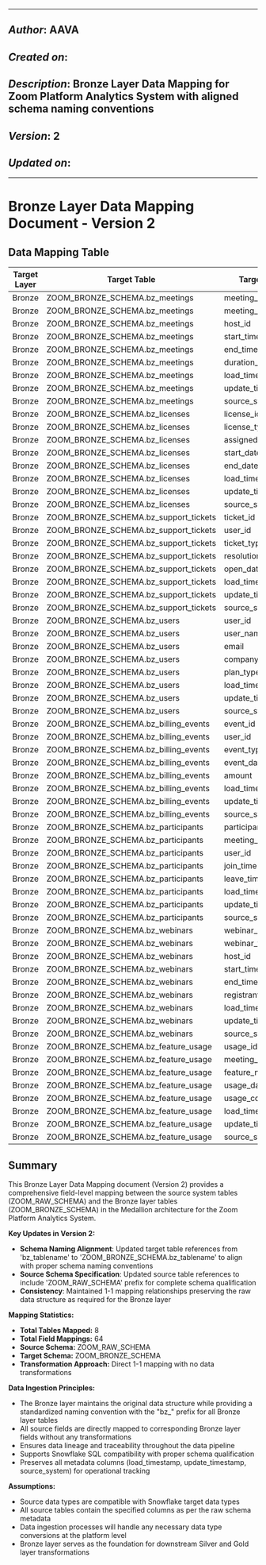 _____________________________________________
## *Author*: AAVA
## *Created on*: 
## *Description*: Bronze Layer Data Mapping for Zoom Platform Analytics System with aligned schema naming conventions
## *Version*: 2
## *Updated on*: 
_____________________________________________

# Bronze Layer Data Mapping Document - Version 2

## Data Mapping Table

| Target Layer | Target Table | Target Field | Source Layer | Source Table | Source Field | Transformation Rule |
|--------------|--------------|--------------|--------------|--------------|--------------|-------------------|
| Bronze | ZOOM_BRONZE_SCHEMA.bz_meetings | meeting_id | Source | ZOOM_RAW_SCHEMA.MEETINGS | MEETING_ID | 1-1 Mapping |
| Bronze | ZOOM_BRONZE_SCHEMA.bz_meetings | meeting_topic | Source | ZOOM_RAW_SCHEMA.MEETINGS | MEETING_TOPIC | 1-1 Mapping |
| Bronze | ZOOM_BRONZE_SCHEMA.bz_meetings | host_id | Source | ZOOM_RAW_SCHEMA.MEETINGS | HOST_ID | 1-1 Mapping |
| Bronze | ZOOM_BRONZE_SCHEMA.bz_meetings | start_time | Source | ZOOM_RAW_SCHEMA.MEETINGS | START_TIME | 1-1 Mapping |
| Bronze | ZOOM_BRONZE_SCHEMA.bz_meetings | end_time | Source | ZOOM_RAW_SCHEMA.MEETINGS | END_TIME | 1-1 Mapping |
| Bronze | ZOOM_BRONZE_SCHEMA.bz_meetings | duration_minutes | Source | ZOOM_RAW_SCHEMA.MEETINGS | DURATION_MINUTES | 1-1 Mapping |
| Bronze | ZOOM_BRONZE_SCHEMA.bz_meetings | load_timestamp | Source | ZOOM_RAW_SCHEMA.MEETINGS | LOAD_TIMESTAMP | 1-1 Mapping |
| Bronze | ZOOM_BRONZE_SCHEMA.bz_meetings | update_timestamp | Source | ZOOM_RAW_SCHEMA.MEETINGS | UPDATE_TIMESTAMP | 1-1 Mapping |
| Bronze | ZOOM_BRONZE_SCHEMA.bz_meetings | source_system | Source | ZOOM_RAW_SCHEMA.MEETINGS | SOURCE_SYSTEM | 1-1 Mapping |
| Bronze | ZOOM_BRONZE_SCHEMA.bz_licenses | license_id | Source | ZOOM_RAW_SCHEMA.LICENSES | LICENSE_ID | 1-1 Mapping |
| Bronze | ZOOM_BRONZE_SCHEMA.bz_licenses | license_type | Source | ZOOM_RAW_SCHEMA.LICENSES | LICENSE_TYPE | 1-1 Mapping |
| Bronze | ZOOM_BRONZE_SCHEMA.bz_licenses | assigned_to_user_id | Source | ZOOM_RAW_SCHEMA.LICENSES | ASSIGNED_TO_USER_ID | 1-1 Mapping |
| Bronze | ZOOM_BRONZE_SCHEMA.bz_licenses | start_date | Source | ZOOM_RAW_SCHEMA.LICENSES | START_DATE | 1-1 Mapping |
| Bronze | ZOOM_BRONZE_SCHEMA.bz_licenses | end_date | Source | ZOOM_RAW_SCHEMA.LICENSES | END_DATE | 1-1 Mapping |
| Bronze | ZOOM_BRONZE_SCHEMA.bz_licenses | load_timestamp | Source | ZOOM_RAW_SCHEMA.LICENSES | LOAD_TIMESTAMP | 1-1 Mapping |
| Bronze | ZOOM_BRONZE_SCHEMA.bz_licenses | update_timestamp | Source | ZOOM_RAW_SCHEMA.LICENSES | UPDATE_TIMESTAMP | 1-1 Mapping |
| Bronze | ZOOM_BRONZE_SCHEMA.bz_licenses | source_system | Source | ZOOM_RAW_SCHEMA.LICENSES | SOURCE_SYSTEM | 1-1 Mapping |
| Bronze | ZOOM_BRONZE_SCHEMA.bz_support_tickets | ticket_id | Source | ZOOM_RAW_SCHEMA.SUPPORT_TICKETS | TICKET_ID | 1-1 Mapping |
| Bronze | ZOOM_BRONZE_SCHEMA.bz_support_tickets | user_id | Source | ZOOM_RAW_SCHEMA.SUPPORT_TICKETS | USER_ID | 1-1 Mapping |
| Bronze | ZOOM_BRONZE_SCHEMA.bz_support_tickets | ticket_type | Source | ZOOM_RAW_SCHEMA.SUPPORT_TICKETS | TICKET_TYPE | 1-1 Mapping |
| Bronze | ZOOM_BRONZE_SCHEMA.bz_support_tickets | resolution_status | Source | ZOOM_RAW_SCHEMA.SUPPORT_TICKETS | RESOLUTION_STATUS | 1-1 Mapping |
| Bronze | ZOOM_BRONZE_SCHEMA.bz_support_tickets | open_date | Source | ZOOM_RAW_SCHEMA.SUPPORT_TICKETS | OPEN_DATE | 1-1 Mapping |
| Bronze | ZOOM_BRONZE_SCHEMA.bz_support_tickets | load_timestamp | Source | ZOOM_RAW_SCHEMA.SUPPORT_TICKETS | LOAD_TIMESTAMP | 1-1 Mapping |
| Bronze | ZOOM_BRONZE_SCHEMA.bz_support_tickets | update_timestamp | Source | ZOOM_RAW_SCHEMA.SUPPORT_TICKETS | UPDATE_TIMESTAMP | 1-1 Mapping |
| Bronze | ZOOM_BRONZE_SCHEMA.bz_support_tickets | source_system | Source | ZOOM_RAW_SCHEMA.SUPPORT_TICKETS | SOURCE_SYSTEM | 1-1 Mapping |
| Bronze | ZOOM_BRONZE_SCHEMA.bz_users | user_id | Source | ZOOM_RAW_SCHEMA.USERS | USER_ID | 1-1 Mapping |
| Bronze | ZOOM_BRONZE_SCHEMA.bz_users | user_name | Source | ZOOM_RAW_SCHEMA.USERS | USER_NAME | 1-1 Mapping |
| Bronze | ZOOM_BRONZE_SCHEMA.bz_users | email | Source | ZOOM_RAW_SCHEMA.USERS | EMAIL | 1-1 Mapping |
| Bronze | ZOOM_BRONZE_SCHEMA.bz_users | company | Source | ZOOM_RAW_SCHEMA.USERS | COMPANY | 1-1 Mapping |
| Bronze | ZOOM_BRONZE_SCHEMA.bz_users | plan_type | Source | ZOOM_RAW_SCHEMA.USERS | PLAN_TYPE | 1-1 Mapping |
| Bronze | ZOOM_BRONZE_SCHEMA.bz_users | load_timestamp | Source | ZOOM_RAW_SCHEMA.USERS | LOAD_TIMESTAMP | 1-1 Mapping |
| Bronze | ZOOM_BRONZE_SCHEMA.bz_users | update_timestamp | Source | ZOOM_RAW_SCHEMA.USERS | UPDATE_TIMESTAMP | 1-1 Mapping |
| Bronze | ZOOM_BRONZE_SCHEMA.bz_users | source_system | Source | ZOOM_RAW_SCHEMA.USERS | SOURCE_SYSTEM | 1-1 Mapping |
| Bronze | ZOOM_BRONZE_SCHEMA.bz_billing_events | event_id | Source | ZOOM_RAW_SCHEMA.BILLING_EVENTS | EVENT_ID | 1-1 Mapping |
| Bronze | ZOOM_BRONZE_SCHEMA.bz_billing_events | user_id | Source | ZOOM_RAW_SCHEMA.BILLING_EVENTS | USER_ID | 1-1 Mapping |
| Bronze | ZOOM_BRONZE_SCHEMA.bz_billing_events | event_type | Source | ZOOM_RAW_SCHEMA.BILLING_EVENTS | EVENT_TYPE | 1-1 Mapping |
| Bronze | ZOOM_BRONZE_SCHEMA.bz_billing_events | event_date | Source | ZOOM_RAW_SCHEMA.BILLING_EVENTS | EVENT_DATE | 1-1 Mapping |
| Bronze | ZOOM_BRONZE_SCHEMA.bz_billing_events | amount | Source | ZOOM_RAW_SCHEMA.BILLING_EVENTS | AMOUNT | 1-1 Mapping |
| Bronze | ZOOM_BRONZE_SCHEMA.bz_billing_events | load_timestamp | Source | ZOOM_RAW_SCHEMA.BILLING_EVENTS | LOAD_TIMESTAMP | 1-1 Mapping |
| Bronze | ZOOM_BRONZE_SCHEMA.bz_billing_events | update_timestamp | Source | ZOOM_RAW_SCHEMA.BILLING_EVENTS | UPDATE_TIMESTAMP | 1-1 Mapping |
| Bronze | ZOOM_BRONZE_SCHEMA.bz_billing_events | source_system | Source | ZOOM_RAW_SCHEMA.BILLING_EVENTS | SOURCE_SYSTEM | 1-1 Mapping |
| Bronze | ZOOM_BRONZE_SCHEMA.bz_participants | participant_id | Source | ZOOM_RAW_SCHEMA.PARTICIPANTS | PARTICIPANT_ID | 1-1 Mapping |
| Bronze | ZOOM_BRONZE_SCHEMA.bz_participants | meeting_id | Source | ZOOM_RAW_SCHEMA.PARTICIPANTS | MEETING_ID | 1-1 Mapping |
| Bronze | ZOOM_BRONZE_SCHEMA.bz_participants | user_id | Source | ZOOM_RAW_SCHEMA.PARTICIPANTS | USER_ID | 1-1 Mapping |
| Bronze | ZOOM_BRONZE_SCHEMA.bz_participants | join_time | Source | ZOOM_RAW_SCHEMA.PARTICIPANTS | JOIN_TIME | 1-1 Mapping |
| Bronze | ZOOM_BRONZE_SCHEMA.bz_participants | leave_time | Source | ZOOM_RAW_SCHEMA.PARTICIPANTS | LEAVE_TIME | 1-1 Mapping |
| Bronze | ZOOM_BRONZE_SCHEMA.bz_participants | load_timestamp | Source | ZOOM_RAW_SCHEMA.PARTICIPANTS | LOAD_TIMESTAMP | 1-1 Mapping |
| Bronze | ZOOM_BRONZE_SCHEMA.bz_participants | update_timestamp | Source | ZOOM_RAW_SCHEMA.PARTICIPANTS | UPDATE_TIMESTAMP | 1-1 Mapping |
| Bronze | ZOOM_BRONZE_SCHEMA.bz_participants | source_system | Source | ZOOM_RAW_SCHEMA.PARTICIPANTS | SOURCE_SYSTEM | 1-1 Mapping |
| Bronze | ZOOM_BRONZE_SCHEMA.bz_webinars | webinar_id | Source | ZOOM_RAW_SCHEMA.WEBINARS | WEBINAR_ID | 1-1 Mapping |
| Bronze | ZOOM_BRONZE_SCHEMA.bz_webinars | webinar_topic | Source | ZOOM_RAW_SCHEMA.WEBINARS | WEBINAR_TOPIC | 1-1 Mapping |
| Bronze | ZOOM_BRONZE_SCHEMA.bz_webinars | host_id | Source | ZOOM_RAW_SCHEMA.WEBINARS | HOST_ID | 1-1 Mapping |
| Bronze | ZOOM_BRONZE_SCHEMA.bz_webinars | start_time | Source | ZOOM_RAW_SCHEMA.WEBINARS | START_TIME | 1-1 Mapping |
| Bronze | ZOOM_BRONZE_SCHEMA.bz_webinars | end_time | Source | ZOOM_RAW_SCHEMA.WEBINARS | END_TIME | 1-1 Mapping |
| Bronze | ZOOM_BRONZE_SCHEMA.bz_webinars | registrants | Source | ZOOM_RAW_SCHEMA.WEBINARS | REGISTRANTS | 1-1 Mapping |
| Bronze | ZOOM_BRONZE_SCHEMA.bz_webinars | load_timestamp | Source | ZOOM_RAW_SCHEMA.WEBINARS | LOAD_TIMESTAMP | 1-1 Mapping |
| Bronze | ZOOM_BRONZE_SCHEMA.bz_webinars | update_timestamp | Source | ZOOM_RAW_SCHEMA.WEBINARS | UPDATE_TIMESTAMP | 1-1 Mapping |
| Bronze | ZOOM_BRONZE_SCHEMA.bz_webinars | source_system | Source | ZOOM_RAW_SCHEMA.WEBINARS | SOURCE_SYSTEM | 1-1 Mapping |
| Bronze | ZOOM_BRONZE_SCHEMA.bz_feature_usage | usage_id | Source | ZOOM_RAW_SCHEMA.FEATURE_USAGE | USAGE_ID | 1-1 Mapping |
| Bronze | ZOOM_BRONZE_SCHEMA.bz_feature_usage | meeting_id | Source | ZOOM_RAW_SCHEMA.FEATURE_USAGE | MEETING_ID | 1-1 Mapping |
| Bronze | ZOOM_BRONZE_SCHEMA.bz_feature_usage | feature_name | Source | ZOOM_RAW_SCHEMA.FEATURE_USAGE | FEATURE_NAME | 1-1 Mapping |
| Bronze | ZOOM_BRONZE_SCHEMA.bz_feature_usage | usage_date | Source | ZOOM_RAW_SCHEMA.FEATURE_USAGE | USAGE_DATE | 1-1 Mapping |
| Bronze | ZOOM_BRONZE_SCHEMA.bz_feature_usage | usage_count | Source | ZOOM_RAW_SCHEMA.FEATURE_USAGE | USAGE_COUNT | 1-1 Mapping |
| Bronze | ZOOM_BRONZE_SCHEMA.bz_feature_usage | load_timestamp | Source | ZOOM_RAW_SCHEMA.FEATURE_USAGE | LOAD_TIMESTAMP | 1-1 Mapping |
| Bronze | ZOOM_BRONZE_SCHEMA.bz_feature_usage | update_timestamp | Source | ZOOM_RAW_SCHEMA.FEATURE_USAGE | UPDATE_TIMESTAMP | 1-1 Mapping |
| Bronze | ZOOM_BRONZE_SCHEMA.bz_feature_usage | source_system | Source | ZOOM_RAW_SCHEMA.FEATURE_USAGE | SOURCE_SYSTEM | 1-1 Mapping |

## Summary

This Bronze Layer Data Mapping document (Version 2) provides a comprehensive field-level mapping between the source system tables (ZOOM_RAW_SCHEMA) and the Bronze layer tables (ZOOM_BRONZE_SCHEMA) in the Medallion architecture for the Zoom Platform Analytics System. 

**Key Updates in Version 2:**
- **Schema Naming Alignment**: Updated target table references from 'bz_tablename' to 'ZOOM_BRONZE_SCHEMA.bz_tablename' to align with proper schema naming conventions
- **Source Schema Specification**: Updated source table references to include 'ZOOM_RAW_SCHEMA' prefix for complete schema qualification
- **Consistency**: Maintained 1-1 mapping relationships preserving the raw data structure as required for the Bronze layer

**Mapping Statistics:**
- **Total Tables Mapped:** 8
- **Total Field Mappings:** 64
- **Source Schema:** ZOOM_RAW_SCHEMA
- **Target Schema:** ZOOM_BRONZE_SCHEMA
- **Transformation Approach:** Direct 1-1 mapping with no data transformations

**Data Ingestion Principles:**
- The Bronze layer maintains the original data structure while providing a standardized naming convention with the "bz_" prefix for all Bronze layer tables
- All source fields are directly mapped to corresponding Bronze layer fields without any transformations
- Ensures data lineage and traceability throughout the data pipeline
- Supports Snowflake SQL compatibility with proper schema qualification
- Preserves all metadata columns (load_timestamp, update_timestamp, source_system) for operational tracking

**Assumptions:**
- Source data types are compatible with Snowflake target data types
- All source tables contain the specified columns as per the raw schema metadata
- Data ingestion processes will handle any necessary data type conversions at the platform level
- Bronze layer serves as the foundation for downstream Silver and Gold layer transformations